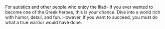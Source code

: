 For autistics and other people who enjoy the Iliad-
If you ever wanted to become one of the Greek heroes, this is your chance.
Dive into a world rich with humor, detail, and fun.
However, if you want to succeed, you must do what a true warrior would have done.
